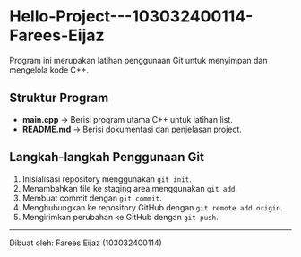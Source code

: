 # Hello-Project---103032400114-Farees-Eijaz

Program ini merupakan latihan penggunaan Git untuk menyimpan dan mengelola kode C++.

## Struktur Program
- **main.cpp** → Berisi program utama C++ untuk latihan list.
- **README.md** → Berisi dokumentasi dan penjelasan project.

## Langkah-langkah Penggunaan Git
1. Inisialisasi repository menggunakan `git init`.
2. Menambahkan file ke staging area menggunakan `git add`.
3. Membuat commit dengan `git commit`.
4. Menghubungkan ke repository GitHub dengan `git remote add origin`.
5. Mengirimkan perubahan ke GitHub dengan `git push`.

---

Dibuat oleh: Farees Eijaz (103032400114)

